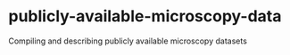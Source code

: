 # publicly-available-microscopy-data
Compiling and describing publicly available microscopy datasets
